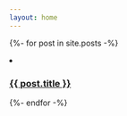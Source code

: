 ```yaml
---
layout: home
---
```


{%- for post in site.posts -%}
  <li>
     <h3>
     <a class="post-link" href="{{ post.url }}">
      {{ post.title }}
     </a>
     </h3>          
  </li>
{%- endfor -%}
